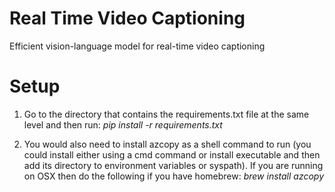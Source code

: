 # Real Time Video Captioning
Efficient vision-language model for real-time video captioning

# Setup
1) Go to the directory that contains the requirements.txt file at the same level and then run:
*pip install -r requirements.txt*

2) You would also need to install azcopy as a shell command to run (you could install either using a cmd command or install executable and then add its directory to environment variables or syspath).
If you are running on OSX then do the following if you have homebrew:
*brew install azcopy*